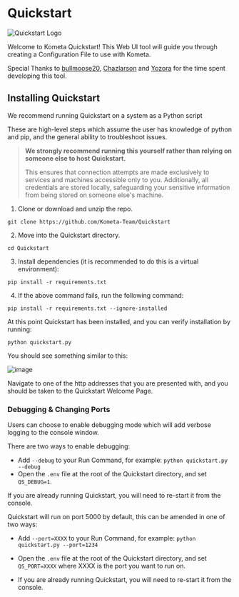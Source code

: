 # Quickstart

![Quickstart Logo](https://raw.githubusercontent.com/Kometa-Team/Quickstart/refs/heads/main/static/images/logo.webp)

Welcome to Kometa Quickstart! This Web UI tool will guide you through creating a Configuration File to use with Kometa.

Special Thanks to [bullmoose20](https://github.com/bullmoose20), [Chazlarson](https://github.com/chazlarson) and [Yozora](https://github.com/yozoraXCII) for the time spent developing this tool.

## Installing Quickstart

We recommend running Quickstart on a system as a Python script

These are high-level steps which assume the user has knowledge of python and pip, and the general ability to troubleshoot issues.

> **We strongly recommend running this yourself rather than relying on someone else to host Quickstart.**
>
> This ensures that connection attempts are made exclusively to services and machines accessible only to you. Additionally, all credentials are stored locally, safeguarding your sensitive information from being stored on someone else's machine.

1. Clone or download and unzip the repo.
```shell
git clone https://github.com/Kometa-Team/Quickstart
```

2. Move into the Quickstart directory.
```shell
cd Quickstart
```

3. Install dependencies (it is recommended to do this is a virtual environment):
```shell
pip install -r requirements.txt
```

4. If the above command fails, run the following command:
```shell
pip install -r requirements.txt --ignore-installed
```

At this point Quickstart has been installed, and you can verify installation by running:
```shell
python quickstart.py
```

You should see something similar to this:

![image](https://raw.githubusercontent.com/Kometa-Team/Quickstart/refs/heads/main/static/images/running-in-pwsh.png)

Navigate to one of the http addresses that you are presented with, and you should be taken to the Quickstart Welcome Page.

### Debugging & Changing Ports

Users can choose to enable debugging mode which will add verbose logging to the console window.

There are two ways to enable debugging:
- Add `--debug` to your Run Command, for example: `python quickstart.py --debug`
- Open the `.env` file at the root of the Quickstart directory, and set `QS_DEBUG=1`.

If you are already running Quickstart, you will need to re-start it from the console.

Quickstart will run on port 5000 by default, this can be amended in one of two ways:
- Add `--port=XXXX` to your Run Command, for example: `python quickstart.py --port=1234`
- Open the `.env` file at the root of the Quickstart directory, and set `QS_PORT=XXXX` where XXXX is the port you want to run on.

- If you are already running Quickstart, you will need to re-start it from the console.
